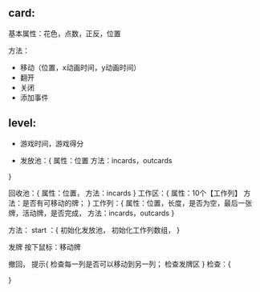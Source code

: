 ## card:
基本属性：花色，点数，正反，位置


方法：
- 移动（位置，x动画时间，y动画时间）
- 翻开
- 关闭
- 添加事件




## level:
- 游戏时间，游戏得分

- 发放池：{
    属性：位置
    方法：incards，outcards

}

回收池：{
    属性：位置，
    方法：incards
}
工作区：{
    属性：10个【工作列】
    方法：是否有可移动的牌；
}
工作列：{
    属性：位置，长度，是否为空，最后一张牌，活动牌，是否完成，
    方法：incards，outcards
}

方法：
start
：{
    初始化发放池，
    初始化工作列数组，
}

发牌
按下鼠标：移动牌


撤回，
提示{
    检查每一列是否可以移动到另一列；
    检查发牌区
}
检查：{

}






